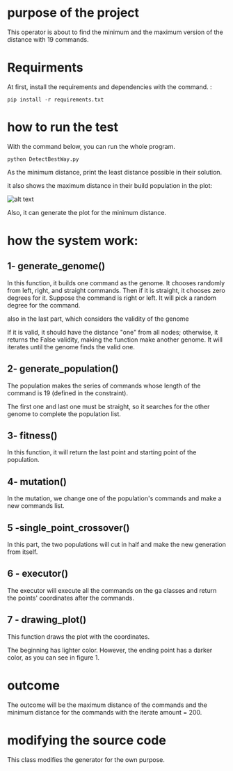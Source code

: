 # purpose of the project

This operator is about to find the minimum and the maximum version of the distance with 19 commands. 

# Requirments

At first, install the requirements and dependencies with the command. : 

```pip install -r requirements.txt```



# how to run the test


With the command below, you can run the whole program.

```python DetectBestWay.py```



As the minimum distance, print the least distance possible in their solution.


it also shows the maximum distance in their build population in the plot:

![alt text](https://github.com/kiarashjam/UROP/blob/master/lowest_distance.png)


Also, it can generate the plot for the minimum distance.


# how the system work:
## 1- generate_genome()

In this function, it builds one command as the genome. It chooses randomly from left, right, and straight commands. Then if it is straight, it chooses zero degrees for it. Suppose the command is right or left. It will pick a random degree for the command.


also in the last part, which considers the validity of the genome 

If it is valid, it should have the distance "one" from all nodes; otherwise, it returns the False validity, making the function make another genome. It will iterates until the genome finds the valid one.


## 2- generate_population()

The population makes the series of commands whose length of the command is 19 (defined in the constraint).

The first one and last one must be straight, so it searches for the other genome to complete the population list.


## 3- fitness()

In this function, it will return the last point and starting point of the population.


## 4- mutation()

In the mutation, we change one of the population's commands and make a new commands list.


## 5 -single_point_crossover()

In this part, the two populations will cut in half and make the new generation from itself.


## 6 - executor()

The executor will execute all the commands on the ga classes and return the points' coordinates after the commands.


## 7 - drawing_plot()

This function draws the plot with the coordinates.

The beginning has lighter color. However,  the ending point has a darker color, as you can see in figure 1.

# outcome

The outcome will be the maximum distance of the commands and the minimum distance for the commands with the iterate amount = 200.



# modifying the source code

This class modifies the generator for the own purpose.



